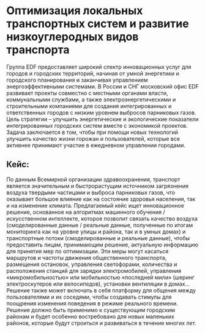 
# Оптимизация локальных транспортных систем и развитие низкоуглеродных видов транспорта  

Группа EDF предоставляет широкий спектр инновационных услуг для городов и городских территорий, начиная от умной энергетики и городского планирования и заканчивая управлением энергоэффективными системами. В России и СНГ московский офис EDF развивает проекты совместно с местными органами власти, коммунальными службами, а также электроэнергетическими и строительными компаниями для создания интегрированных и ответственных городов с низким уровнем выбросов парниковых газов. 
Цель стратегии – улучшить энергетические и экологические показатели интегрированных городских систем вместе с экономикой проектов. Задача заключается в том, чтобы при помощи новых технологий улучшить качество жизни горожан и пользователей, которые все активнее принимают участие в ежедневном управлении городами.  

## Кейс:

По данным Всемирной организации здравоохранения, транспорт является значительным и быстрорастущим источником загрязнения воздуха твердыми частицами и выброса парниковых газов, что оказывает большое влияние как на состояние здоровья населения, так и на изменение климата. 
Предлагаемый кейс ищет инновационное решение, основанное на алгоритмах машинного обучения / искусственном интеллекте, которое позволит связать качество воздуха (смоделированные данные / реальные данные, полученные по итогам мониторинга как на уровне улицы и района, так и в умных домах) и транспортные потоки (смоделированные и реальные данные), чтобы предоставить лицам, принимающим решение, актуальную информацию для принятия мер по оптимизации. 
Эти меры могут касаться маршрутов и частоты движения общественного транспорта, размещения остановок, управления светофорами, количества и расположения станций для зарядки электромобилей, управления «микромобильностью» или мобильностью «последней мили» (шеринг электроскутеров или велосипедов), установки вентиляции в домах… 
Решение также может включать в себя платформу для общения между пользователями и их соседями, чтобы создавать стимулы для поощрения изменения поведения в режиме реального времени. 
Решение должно быть применимо к существующим городским районам и будет особенно востребовано для новых маленьких районов, которые будут строиться и развиваться в течение многих лет. 
